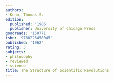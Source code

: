 ```yaml
---
authors:
- Kuhn, Thomas S.
edition:
  published: '1986'
  publisher: University of Chicago Press
goodreads: '150771'
isbn: '9780226458045'
published: '1962'
rating: 3
subjects:
- philosophy
- reviewed
- science
title: The Structure of Scientific Revolutions
---
```


